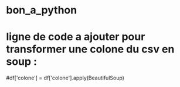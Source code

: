 # bon_a_python

# ligne de code a ajouter pour transformer une colone du csv en soup : 
#df['colone'] = df['colone'].apply(BeautifulSoup) 
